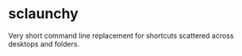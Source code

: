 # sclaunchy
Very short command line replacement for shortcuts scattered across desktops and folders.
